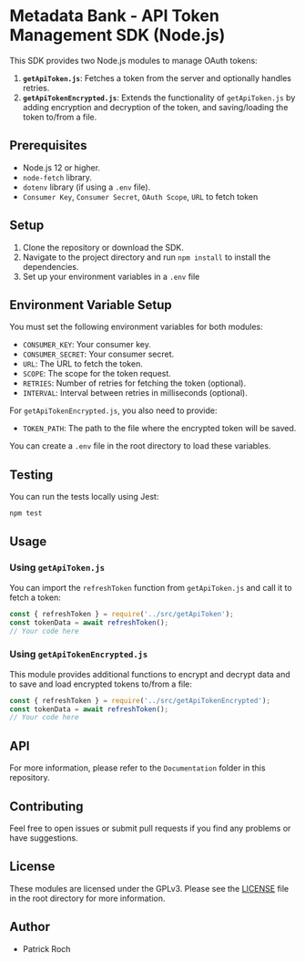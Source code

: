 # Metadata Bank - API Token Management SDK (Node.js)

This SDK provides two Node.js modules to manage OAuth tokens:

1. **`getApiToken.js`**: Fetches a token from the server and optionally handles retries.
2. **`getApiTokenEncrypted.js`**: Extends the functionality of `getApiToken.js` by adding encryption and decryption of the token, and saving/loading the token to/from a file.

## Prerequisites

- Node.js 12 or higher.
- `node-fetch` library.
- `dotenv` library (if using a `.env` file).
- `Consumer Key`, `Consumer Secret`, `OAuth Scope`, `URL` to fetch token

## Setup

1. Clone the repository or download the SDK.
2. Navigate to the project directory and run `npm install` to install the dependencies.
3. Set up your environment variables in a `.env` file

## Environment Variable Setup

You must set the following environment variables for both modules:

- `CONSUMER_KEY`: Your consumer key.
- `CONSUMER_SECRET`: Your consumer secret.
- `URL`: The URL to fetch the token.
- `SCOPE`: The scope for the token request.
- `RETRIES`: Number of retries for fetching the token (optional).
- `INTERVAL`: Interval between retries in milliseconds (optional).

For `getApiTokenEncrypted.js`, you also need to provide:

- `TOKEN_PATH`: The path to the file where the encrypted token will be saved.

You can create a `.env` file in the root directory to load these variables.

## Testing

You can run the tests locally using Jest:

```bash
npm test
```

## Usage

### Using `getApiToken.js`

You can import the `refreshToken` function from `getApiToken.js` and call it to fetch a token:

```javascript
const { refreshToken } = require('../src/getApiToken');
const tokenData = await refreshToken();
// Your code here
```

### Using `getApiTokenEncrypted.js`

This module provides additional functions to encrypt and decrypt data and to save and load encrypted tokens to/from a file:

```javascript
const { refreshToken } = require('../src/getApiTokenEncrypted');
const tokenData = await refreshToken();
// Your code here
```

## API

For more information, please refer to the `Documentation` folder in this repository.

## Contributing

Feel free to open issues or submit pull requests if you find any problems or have suggestions.

## License

These modules are licensed under the GPLv3. Please see the [LICENSE](../LICENSE.txt) file in the root directory for more information.

## Author

- Patrick Roch

